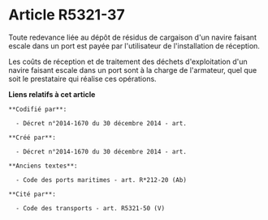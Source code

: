 # Article R5321-37

Toute redevance liée au dépôt de résidus de cargaison d'un navire faisant escale dans un port est payée par l'utilisateur de
l'installation de réception.

Les coûts de réception et de traitement des déchets d'exploitation d'un navire faisant escale dans un port sont à la charge
de l'armateur, quel que soit le prestataire qui réalise ces opérations.

**Liens relatifs à cet article**

	**Codifié par**:

	  - Décret n°2014-1670 du 30 décembre 2014 - art.

	**Créé par**:

	  - Décret n°2014-1670 du 30 décembre 2014 - art.

	**Anciens textes**:

	  - Code des ports maritimes - art. R*212-20 (Ab)

	**Cité par**:

	  - Code des transports - art. R5321-50 (V)
